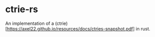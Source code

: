# ctrie-rs
An implementation of a (ctrie)[https://axel22.github.io/resources/docs/ctries-snapshot.pdf] in rust.
